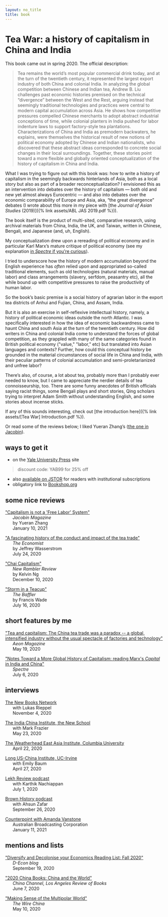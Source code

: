 ```yaml
---
layout: no_title
title: book
---
```



# Tea War: a history of capitalism in China and India


This book came out in spring 2020. The official description:

> Tea remains the world’s most popular commercial drink today, and at the turn of the twentieth century, it represented the largest export industry of both China and colonial India. In analyzing the global competition between Chinese and Indian tea, Andrew B. Liu challenges past economic histories premised on the technical “divergence” between the West and the Rest, arguing instead that seemingly traditional technologies and practices were central to modern capital accumulation across Asia. He shows how competitive pressures compelled Chinese merchants to adopt abstract industrial conceptions of time, while colonial planters in India pushed for labor indenture laws to support factory-style tea plantations. Characterizations of China and India as premodern backwaters, he explains, were themselves the historical result of new notions of political economy adopted by Chinese and Indian nationalists, who discovered that these abstract ideas corresponded to concrete social changes in their local surroundings. Together, these stories point toward a more flexible and globally oriented conceptualization of the history of capitalism in China and India.

What I was trying to figure out with this book was: how to write a history of capitalism in the seemingly backwards hinterlands of Asia, both as a local story but also as part of a broader reconceptualization? I envisioned this as an intervention into debates over the history of capitalism — both old and new yet almost always Eurocentric — and also into debates over the economic comparability of Europe and Asia, aka, “the great divergence” debates (I wrote about this more in my piece with [the *Journal of Asian Studies* (2019)]({% link assets/ABL JAS 2019.pdf %})). 

The book itself is the product of multi-sited, comparative research, using archival materials from China, India, the UK, and Taiwan, written in Chinese, Bengali, and Japanese (and, uh, English). 

My conceptualization drew upon a rereading of political economy and in particular Karl Marx’s mature critique of political economy (see my explanation [in *Spectre* if you're curious](https://spectrejournal.com/notes-toward-a-more-global-history-of-capitalism/)). 

I tried to underscore how the history of modern accumulation beyond the English experience has *often* relied upon and appropriated so-called traditional elements, such as old technologies (natural materials, manual labor) and class arrangements (slavery, serfdom, peasantry etc), all the while bound up with competitive pressures to raise the productivity of human labor. 

So the book’s basic premise is a social history of agrarian labor in the export tea districts of Anhui and Fujian, China, and Assam, India. 

But it is also an exercise in self-reflexive intellectual history, namely, a history of political economic ideas outside the north Atlantic. I was specifically interested in how the idea of economic backwardness came to haunt China and south Asia at the turn of the twentieth century. How did writers in China and colonial India come to understand the forces of global competition, as they grappled with many of the same categories found in British political economy ("value," "labor," etc) but translated into Asian languages and contexts? Further, how could this conceptual history be grounded in the material circumstances of social life in China and India, with their peculiar patterns of colonial accumulation and semi-proletarianized and unfree labor?

There’s also, of course, a lot about tea, probably more than I probably ever needed to know, but I came to appreciate the nerdier details of tea connoisseurship, too. There are some funny anecdotes of British officials saying racist things, some Bengali plays and short stories, Qing scholars trying to interpret Adam Smith without understanding English, and some stories about incense sticks.

If any of this sounds interesting, check out [the introduction here]({% link assets/[Tea War] Introduction.pdf %}). 

Or read some of the reviews below; I liked Yueran Zhang’s ([the one in Jacobin](https://jacobinmag.com/2021/01/tea-war-book-review-capitalism-china-india)). 
<br>
## ways to get it

* on the [Yale University Press](https://yalebooks.yale.edu/book/9780300243734/tea-war) site
> discount code: YAB99 for 25% off

* also [available on JSTOR](https://www.jstor.org/stable/j.ctvzpv6sm) for readers with institutional subscriptions  
* obligatory link to [Bookshop.org](https://bookshop.org/books/tea-war-a-history-of-capitalism-in-china-and-india/9780300243734?aid=10015)


## some nice reviews
["Capitalism is not a 'Free Labor' System"](https://jacobinmag.com/2021/01/tea-war-book-review-capitalism-china-india)   
&nbsp;&nbsp;&nbsp;&nbsp;&nbsp;&nbsp;*Jacobin Magazine*  
&nbsp;&nbsp;&nbsp;&nbsp;&nbsp;&nbsp;by Yueran Zhang   
&nbsp;&nbsp;&nbsp;&nbsp;&nbsp;&nbsp;January 10, 2021

["A fascinating history of the conduct and impact of the tea trade"](https://www.economist.com/prospero/2020/07/24/a-fascinating-history-of-the-conduct-and-impact-of-the-tea-trade)  
&nbsp;&nbsp;&nbsp;&nbsp;&nbsp;&nbsp;*The Economist*  
&nbsp;&nbsp;&nbsp;&nbsp;&nbsp;&nbsp;by Jeffrey Wasserstrom  
&nbsp;&nbsp;&nbsp;&nbsp;&nbsp;&nbsp;July 24, 2020

["Chai Capitalism"](https://newramblerreview.com/book-reviews/history/chai-capitalism)  
&nbsp;&nbsp;&nbsp;&nbsp;&nbsp;&nbsp;*New Rambler Review*   
&nbsp;&nbsp;&nbsp;&nbsp;&nbsp;&nbsp;by Kelvin Ng  
&nbsp;&nbsp;&nbsp;&nbsp;&nbsp;&nbsp;December 10, 2020

["Storm in a Teacup"](https://thebaffler.com/latest/storm-in-a-teacup-wade)  
&nbsp;&nbsp;&nbsp;&nbsp;&nbsp;&nbsp;*The Baffler*  
&nbsp;&nbsp;&nbsp;&nbsp;&nbsp;&nbsp;by Francis Wade  
&nbsp;&nbsp;&nbsp;&nbsp;&nbsp;&nbsp;July 16, 2020

## short features by me

["Tea and capitalism: The China tea trade was a paradox -- a global, intensified industry without the usual spectacle of factories and technology"](https://aeon.co/essays/the-china-tea-trade-was-a-paradox-of-global-capitalism)  
&nbsp;&nbsp;&nbsp;&nbsp;&nbsp;&nbsp;*Aeon Magazine*  
&nbsp;&nbsp;&nbsp;&nbsp;&nbsp;&nbsp;May 19, 2020

["Notes Toward a More Global History of Capitalism: reading Marx's *Capital* in India and China"](https://spectrejournal.com/notes-toward-a-more-global-history-of-capitalism/)  
&nbsp;&nbsp;&nbsp;&nbsp;&nbsp;&nbsp;*Spectre*   
&nbsp;&nbsp;&nbsp;&nbsp;&nbsp;&nbsp;July 6, 2020

## interviews

[The New Books Network](https://newbooksnetwork.com/andrew-liu-tea-war-a-history-of-capitalism-in-china-and-india-yale-up-2020)  
&nbsp;&nbsp;&nbsp;&nbsp;&nbsp;&nbsp;with Lukas Rieppel  
&nbsp;&nbsp;&nbsp;&nbsp;&nbsp;&nbsp;November 4, 2020

[The India China Institute, the New School](https://www.indiachinainstitute.org/2020/05/23/andrew-b-liu-tea-war-a-history-of-capitalism-in-china-and-india/)  
&nbsp;&nbsp;&nbsp;&nbsp;&nbsp;&nbsp;with Mark Frazier  
&nbsp;&nbsp;&nbsp;&nbsp;&nbsp;&nbsp;May 23, 2020

[The Weatherhead East Asia Institute, Columbia University](https://weai.columbia.edu/weai-author-qa-andrew-lius-tea-war-history-capitalism-china-and-india)  
&nbsp;&nbsp;&nbsp;&nbsp;&nbsp;&nbsp;April 22, 2020

[Long US-China Institute, UC-Irvine](https://youtu.be/frhLorB1wvo)  
&nbsp;&nbsp;&nbsp;&nbsp;&nbsp;&nbsp;with Emily Baum  
&nbsp;&nbsp;&nbsp;&nbsp;&nbsp;&nbsp;April 27, 2020

[Lekh Review podcast](https://lekhreview.com/2020/07/01/andrew-liu-tea-war/)  
&nbsp;&nbsp;&nbsp;&nbsp;&nbsp;&nbsp;with Karthik Nachiappan  
&nbsp;&nbsp;&nbsp;&nbsp;&nbsp;&nbsp;July 1, 2020

[Brown History podcast](https://www.brownhistorypodcast.com/episodes/ep-06-tea-and-capitalism-with-andrew-b-liu)  
&nbsp;&nbsp;&nbsp;&nbsp;&nbsp;&nbsp;with Ahsun Zafar  
&nbsp;&nbsp;&nbsp;&nbsp;&nbsp;&nbsp;September 26, 2020

[Counterpoint with Amanda Vanstone](https://www.abc.net.au/radionational/programs/counterpoint/11-01-20/12992992)  
&nbsp;&nbsp;&nbsp;&nbsp;&nbsp;&nbsp;Australian Broadcasting Corporation  
&nbsp;&nbsp;&nbsp;&nbsp;&nbsp;&nbsp;January 11, 2021
  

## mentions and lists


["Diversify and Decolonise your Economics Reading List: Fall 2020"](https://d-econ.org/diversify-and-decolonise-your-economics-reading-list-fall-2020/)  
&nbsp;&nbsp;&nbsp;&nbsp;&nbsp;&nbsp;*D-Econ blog*  
&nbsp;&nbsp;&nbsp;&nbsp;&nbsp;&nbsp;September 19, 2020

["2020 China Books: China and the World"](https://chinachannel.org/2020/06/07/2020-books-1/)    
&nbsp;&nbsp;&nbsp;&nbsp;&nbsp;&nbsp;*China Channel, Los Angeles Review of Books*  
&nbsp;&nbsp;&nbsp;&nbsp;&nbsp;&nbsp;June 7, 2020


["Making Sense of the Multipolar World"](https://www.thewirechina.com/2020/05/10/making-sense-of-the-multipolar-world/)  
&nbsp;&nbsp;&nbsp;&nbsp;&nbsp;&nbsp;*The Wire China*  
&nbsp;&nbsp;&nbsp;&nbsp;&nbsp;&nbsp;May 10, 2020



